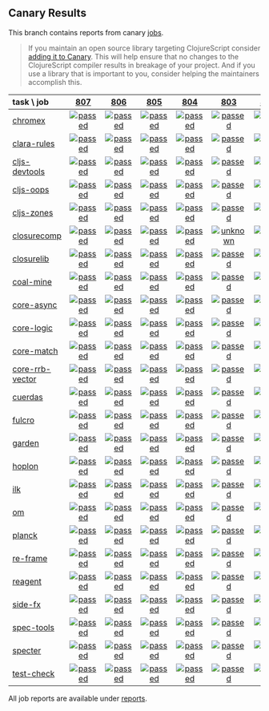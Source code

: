 ## Canary Results

This branch contains reports from canary [jobs](https://github.com/cljs-oss/canary/tree/jobs).

> If you maintain an open source library targeting ClojureScript consider [adding it to Canary](https://github.com/cljs-oss/canary/tree/master#how-to-participate). This will help ensure that no changes to the ClojureScript compiler results in breakage of your project. And if you use a library that is important to you, consider helping the maintainers accomplish this.

[//]: # (begin_overview_table)

| task \ job | <a href="reports/2019/02/08/job-000807-1.10.516-8a5abc4" title="job #807 finished on 2019-02-08">807</a> | <a href="reports/2019/02/07/job-000806-1.10.516-8a5abc4" title="job #806 finished on 2019-02-07">806</a> | <a href="reports/2019/02/06/job-000805-1.10.516-8a5abc4" title="job #805 finished on 2019-02-06">805</a> | <a href="reports/2019/02/05/job-000804-1.10.516-8a5abc4" title="job #804 finished on 2019-02-05">804</a> | <a href="reports/2019/02/04/job-000803-1.10.516-8a5abc4" title="job #803 finished on 2019-02-04">803</a> | <a href="reports/2019/02/03/job-000802-1.10.516-8a5abc4" title="job #802 finished on 2019-02-03">802</a> | <a href="reports/2019/02/02/job-000801-1.10.516-8a5abc4" title="job #801 finished on 2019-02-02">801</a> | <a href="reports/2019/02/01/job-000800-1.10.516-8a5abc4" title="job #800 finished on 2019-02-01">800</a> | <a href="reports/2019/01/31/job-000799-1.10.513-6e01b14" title="job #799 finished on 2019-01-31">799</a> | <a href="reports/2019/01/30/job-000798-1.10.513-6e01b14" title="job #798 finished on 2019-01-30">798</a> |
| :--- | :---: | :---: | :---: | :---: | :---: | :---: | :---: | :---: | :---: | :---: |
| [chromex](https://github.com/binaryage/chromex) | <a href="reports/2019/02/08/job-000807-1.10.516-8a5abc4#-chromex"><img title="passed" src="http://box.binaryage.com/s-passed.svg"><a> | <a href="reports/2019/02/07/job-000806-1.10.516-8a5abc4#-chromex"><img title="passed" src="http://box.binaryage.com/s-passed.svg"><a> | <a href="reports/2019/02/06/job-000805-1.10.516-8a5abc4#-chromex"><img title="passed" src="http://box.binaryage.com/s-passed.svg"><a> | <a href="reports/2019/02/05/job-000804-1.10.516-8a5abc4#-chromex"><img title="passed" src="http://box.binaryage.com/s-passed.svg"><a> | <a href="reports/2019/02/04/job-000803-1.10.516-8a5abc4#-chromex"><img title="passed" src="http://box.binaryage.com/s-passed.svg"><a> | <a href="reports/2019/02/03/job-000802-1.10.516-8a5abc4#-chromex"><img title="passed" src="http://box.binaryage.com/s-passed.svg"><a> | <a href="reports/2019/02/02/job-000801-1.10.516-8a5abc4#-chromex"><img title="passed" src="http://box.binaryage.com/s-passed.svg"><a> | <a href="reports/2019/02/01/job-000800-1.10.516-8a5abc4#-chromex"><img title="passed" src="http://box.binaryage.com/s-passed.svg"><a> | <a href="reports/2019/01/31/job-000799-1.10.513-6e01b14#-chromex"><img title="passed" src="http://box.binaryage.com/s-passed.svg"><a> | <a href="reports/2019/01/30/job-000798-1.10.513-6e01b14#-chromex"><img title="passed" src="http://box.binaryage.com/s-passed.svg"><a> |
| [clara-rules](https://github.com/cerner/clara-rules) | <a href="reports/2019/02/08/job-000807-1.10.516-8a5abc4#-clara-rules"><img title="passed" src="http://box.binaryage.com/s-passed.svg"><a> | <a href="reports/2019/02/07/job-000806-1.10.516-8a5abc4#-clara-rules"><img title="passed" src="http://box.binaryage.com/s-passed.svg"><a> | <a href="reports/2019/02/06/job-000805-1.10.516-8a5abc4#-clara-rules"><img title="passed" src="http://box.binaryage.com/s-passed.svg"><a> | <a href="reports/2019/02/05/job-000804-1.10.516-8a5abc4#-clara-rules"><img title="passed" src="http://box.binaryage.com/s-passed.svg"><a> | <a href="reports/2019/02/04/job-000803-1.10.516-8a5abc4#-clara-rules"><img title="passed" src="http://box.binaryage.com/s-passed.svg"><a> | <a href="reports/2019/02/03/job-000802-1.10.516-8a5abc4#-clara-rules"><img title="passed" src="http://box.binaryage.com/s-passed.svg"><a> | <a href="reports/2019/02/02/job-000801-1.10.516-8a5abc4#-clara-rules"><img title="passed" src="http://box.binaryage.com/s-passed.svg"><a> | <a href="reports/2019/02/01/job-000800-1.10.516-8a5abc4#-clara-rules"><img title="passed" src="http://box.binaryage.com/s-passed.svg"><a> | <a href="reports/2019/01/31/job-000799-1.10.513-6e01b14#-clara-rules"><img title="passed" src="http://box.binaryage.com/s-passed.svg"><a> | <a href="reports/2019/01/30/job-000798-1.10.513-6e01b14#-clara-rules"><img title="passed" src="http://box.binaryage.com/s-passed.svg"><a> |
| [cljs-devtools](https://github.com/binaryage/cljs-devtools) | <a href="reports/2019/02/08/job-000807-1.10.516-8a5abc4#-cljs-devtools"><img title="passed" src="http://box.binaryage.com/s-passed.svg"><a> | <a href="reports/2019/02/07/job-000806-1.10.516-8a5abc4#-cljs-devtools"><img title="passed" src="http://box.binaryage.com/s-passed.svg"><a> | <a href="reports/2019/02/06/job-000805-1.10.516-8a5abc4#-cljs-devtools"><img title="passed" src="http://box.binaryage.com/s-passed.svg"><a> | <a href="reports/2019/02/05/job-000804-1.10.516-8a5abc4#-cljs-devtools"><img title="passed" src="http://box.binaryage.com/s-passed.svg"><a> | <a href="reports/2019/02/04/job-000803-1.10.516-8a5abc4#-cljs-devtools"><img title="passed" src="http://box.binaryage.com/s-passed.svg"><a> | <a href="reports/2019/02/03/job-000802-1.10.516-8a5abc4#-cljs-devtools"><img title="passed" src="http://box.binaryage.com/s-passed.svg"><a> | <a href="reports/2019/02/02/job-000801-1.10.516-8a5abc4#-cljs-devtools"><img title="passed" src="http://box.binaryage.com/s-passed.svg"><a> | <a href="reports/2019/02/01/job-000800-1.10.516-8a5abc4#-cljs-devtools"><img title="passed" src="http://box.binaryage.com/s-passed.svg"><a> | <a href="reports/2019/01/31/job-000799-1.10.513-6e01b14#-cljs-devtools"><img title="passed" src="http://box.binaryage.com/s-passed.svg"><a> | <a href="reports/2019/01/30/job-000798-1.10.513-6e01b14#-cljs-devtools"><img title="passed" src="http://box.binaryage.com/s-passed.svg"><a> |
| [cljs-oops](https://github.com/binaryage/cljs-oops) | <a href="reports/2019/02/08/job-000807-1.10.516-8a5abc4#-cljs-oops"><img title="passed" src="http://box.binaryage.com/s-passed.svg"><a> | <a href="reports/2019/02/07/job-000806-1.10.516-8a5abc4#-cljs-oops"><img title="passed" src="http://box.binaryage.com/s-passed.svg"><a> | <a href="reports/2019/02/06/job-000805-1.10.516-8a5abc4#-cljs-oops"><img title="passed" src="http://box.binaryage.com/s-passed.svg"><a> | <a href="reports/2019/02/05/job-000804-1.10.516-8a5abc4#-cljs-oops"><img title="passed" src="http://box.binaryage.com/s-passed.svg"><a> | <a href="reports/2019/02/04/job-000803-1.10.516-8a5abc4#-cljs-oops"><img title="passed" src="http://box.binaryage.com/s-passed.svg"><a> | <a href="reports/2019/02/03/job-000802-1.10.516-8a5abc4#-cljs-oops"><img title="passed" src="http://box.binaryage.com/s-passed.svg"><a> | <a href="reports/2019/02/02/job-000801-1.10.516-8a5abc4#-cljs-oops"><img title="passed" src="http://box.binaryage.com/s-passed.svg"><a> | <a href="reports/2019/02/01/job-000800-1.10.516-8a5abc4#-cljs-oops"><img title="passed" src="http://box.binaryage.com/s-passed.svg"><a> | <a href="reports/2019/01/31/job-000799-1.10.513-6e01b14#-cljs-oops"><img title="passed" src="http://box.binaryage.com/s-passed.svg"><a> | <a href="reports/2019/01/30/job-000798-1.10.513-6e01b14#-cljs-oops"><img title="passed" src="http://box.binaryage.com/s-passed.svg"><a> |
| [cljs-zones](https://github.com/binaryage/cljs-zones) | <a href="reports/2019/02/08/job-000807-1.10.516-8a5abc4#-cljs-zones"><img title="passed" src="http://box.binaryage.com/s-passed.svg"><a> | <a href="reports/2019/02/07/job-000806-1.10.516-8a5abc4#-cljs-zones"><img title="passed" src="http://box.binaryage.com/s-passed.svg"><a> | <a href="reports/2019/02/06/job-000805-1.10.516-8a5abc4#-cljs-zones"><img title="passed" src="http://box.binaryage.com/s-passed.svg"><a> | <a href="reports/2019/02/05/job-000804-1.10.516-8a5abc4#-cljs-zones"><img title="passed" src="http://box.binaryage.com/s-passed.svg"><a> | <a href="reports/2019/02/04/job-000803-1.10.516-8a5abc4#-cljs-zones"><img title="passed" src="http://box.binaryage.com/s-passed.svg"><a> | <a href="reports/2019/02/03/job-000802-1.10.516-8a5abc4#-cljs-zones"><img title="passed" src="http://box.binaryage.com/s-passed.svg"><a> | <a href="reports/2019/02/02/job-000801-1.10.516-8a5abc4#-cljs-zones"><img title="passed" src="http://box.binaryage.com/s-passed.svg"><a> | <a href="reports/2019/02/01/job-000800-1.10.516-8a5abc4#-cljs-zones"><img title="passed" src="http://box.binaryage.com/s-passed.svg"><a> | <a href="reports/2019/01/31/job-000799-1.10.513-6e01b14#-cljs-zones"><img title="passed" src="http://box.binaryage.com/s-passed.svg"><a> | <a href="reports/2019/01/30/job-000798-1.10.513-6e01b14#-cljs-zones"><img title="passed" src="http://box.binaryage.com/s-passed.svg"><a> |
| [closurecomp](https://github.com/mfikes/closurecomp) | <a href="reports/2019/02/08/job-000807-1.10.516-8a5abc4#-closurecomp"><img title="passed" src="http://box.binaryage.com/s-passed.svg"><a> | <a href="reports/2019/02/07/job-000806-1.10.516-8a5abc4#-closurecomp"><img title="passed" src="http://box.binaryage.com/s-passed.svg"><a> | <a href="reports/2019/02/06/job-000805-1.10.516-8a5abc4#-closurecomp"><img title="passed" src="http://box.binaryage.com/s-passed.svg"><a> | <a href="reports/2019/02/05/job-000804-1.10.516-8a5abc4#-closurecomp"><img title="passed" src="http://box.binaryage.com/s-passed.svg"><a> | <a href="reports/2019/02/04/job-000803-1.10.516-8a5abc4#-closurecomp"><img title="unknown" src="http://box.binaryage.com/s-unknown.svg"><a> | <a href="reports/2019/02/03/job-000802-1.10.516-8a5abc4#-closurecomp"><img title="passed" src="http://box.binaryage.com/s-passed.svg"><a> | <a href="reports/2019/02/02/job-000801-1.10.516-8a5abc4#-closurecomp"><img title="passed" src="http://box.binaryage.com/s-passed.svg"><a> | <a href="reports/2019/02/01/job-000800-1.10.516-8a5abc4#-closurecomp"><img title="passed" src="http://box.binaryage.com/s-passed.svg"><a> | <a href="reports/2019/01/31/job-000799-1.10.513-6e01b14#-closurecomp"><img title="passed" src="http://box.binaryage.com/s-passed.svg"><a> | <a href="reports/2019/01/30/job-000798-1.10.513-6e01b14#-closurecomp"><img title="passed" src="http://box.binaryage.com/s-passed.svg"><a> |
| [closurelib](https://github.com/mfikes/closurelib) | <a href="reports/2019/02/08/job-000807-1.10.516-8a5abc4#-closurelib"><img title="passed" src="http://box.binaryage.com/s-passed.svg"><a> | <a href="reports/2019/02/07/job-000806-1.10.516-8a5abc4#-closurelib"><img title="passed" src="http://box.binaryage.com/s-passed.svg"><a> | <a href="reports/2019/02/06/job-000805-1.10.516-8a5abc4#-closurelib"><img title="passed" src="http://box.binaryage.com/s-passed.svg"><a> | <a href="reports/2019/02/05/job-000804-1.10.516-8a5abc4#-closurelib"><img title="passed" src="http://box.binaryage.com/s-passed.svg"><a> | <a href="reports/2019/02/04/job-000803-1.10.516-8a5abc4#-closurelib"><img title="passed" src="http://box.binaryage.com/s-passed.svg"><a> | <a href="reports/2019/02/03/job-000802-1.10.516-8a5abc4#-closurelib"><img title="passed" src="http://box.binaryage.com/s-passed.svg"><a> | <a href="reports/2019/02/02/job-000801-1.10.516-8a5abc4#-closurelib"><img title="passed" src="http://box.binaryage.com/s-passed.svg"><a> | <a href="reports/2019/02/01/job-000800-1.10.516-8a5abc4#-closurelib"><img title="passed" src="http://box.binaryage.com/s-passed.svg"><a> | <a href="reports/2019/01/31/job-000799-1.10.513-6e01b14#-closurelib"><img title="passed" src="http://box.binaryage.com/s-passed.svg"><a> | <a href="reports/2019/01/30/job-000798-1.10.513-6e01b14#-closurelib"><img title="passed" src="http://box.binaryage.com/s-passed.svg"><a> |
| [coal-mine](https://github.com/mfikes/coal-mine) | <a href="reports/2019/02/08/job-000807-1.10.516-8a5abc4#-coal-mine"><img title="passed" src="http://box.binaryage.com/s-passed.svg"><a> | <a href="reports/2019/02/07/job-000806-1.10.516-8a5abc4#-coal-mine"><img title="passed" src="http://box.binaryage.com/s-passed.svg"><a> | <a href="reports/2019/02/06/job-000805-1.10.516-8a5abc4#-coal-mine"><img title="passed" src="http://box.binaryage.com/s-passed.svg"><a> | <a href="reports/2019/02/05/job-000804-1.10.516-8a5abc4#-coal-mine"><img title="passed" src="http://box.binaryage.com/s-passed.svg"><a> | <a href="reports/2019/02/04/job-000803-1.10.516-8a5abc4#-coal-mine"><img title="passed" src="http://box.binaryage.com/s-passed.svg"><a> | <a href="reports/2019/02/03/job-000802-1.10.516-8a5abc4#-coal-mine"><img title="passed" src="http://box.binaryage.com/s-passed.svg"><a> | <a href="reports/2019/02/02/job-000801-1.10.516-8a5abc4#-coal-mine"><img title="passed" src="http://box.binaryage.com/s-passed.svg"><a> | <a href="reports/2019/02/01/job-000800-1.10.516-8a5abc4#-coal-mine"><img title="passed" src="http://box.binaryage.com/s-passed.svg"><a> | <a href="reports/2019/01/31/job-000799-1.10.513-6e01b14#-coal-mine"><img title="passed" src="http://box.binaryage.com/s-passed.svg"><a> | <a href="reports/2019/01/30/job-000798-1.10.513-6e01b14#-coal-mine"><img title="passed" src="http://box.binaryage.com/s-passed.svg"><a> |
| [core-async](https://github.com/clojure/core.async) | <a href="reports/2019/02/08/job-000807-1.10.516-8a5abc4#-core-async"><img title="passed" src="http://box.binaryage.com/s-passed.svg"><a> | <a href="reports/2019/02/07/job-000806-1.10.516-8a5abc4#-core-async"><img title="passed" src="http://box.binaryage.com/s-passed.svg"><a> | <a href="reports/2019/02/06/job-000805-1.10.516-8a5abc4#-core-async"><img title="passed" src="http://box.binaryage.com/s-passed.svg"><a> | <a href="reports/2019/02/05/job-000804-1.10.516-8a5abc4#-core-async"><img title="passed" src="http://box.binaryage.com/s-passed.svg"><a> | <a href="reports/2019/02/04/job-000803-1.10.516-8a5abc4#-core-async"><img title="passed" src="http://box.binaryage.com/s-passed.svg"><a> | <a href="reports/2019/02/03/job-000802-1.10.516-8a5abc4#-core-async"><img title="passed" src="http://box.binaryage.com/s-passed.svg"><a> | <a href="reports/2019/02/02/job-000801-1.10.516-8a5abc4#-core-async"><img title="passed" src="http://box.binaryage.com/s-passed.svg"><a> | <a href="reports/2019/02/01/job-000800-1.10.516-8a5abc4#-core-async"><img title="passed" src="http://box.binaryage.com/s-passed.svg"><a> | <a href="reports/2019/01/31/job-000799-1.10.513-6e01b14#-core-async"><img title="passed" src="http://box.binaryage.com/s-passed.svg"><a> | <a href="reports/2019/01/30/job-000798-1.10.513-6e01b14#-core-async"><img title="passed" src="http://box.binaryage.com/s-passed.svg"><a> |
| [core-logic](https://github.com/clojure/core.logic) | <a href="reports/2019/02/08/job-000807-1.10.516-8a5abc4#-core-logic"><img title="passed" src="http://box.binaryage.com/s-passed.svg"><a> | <a href="reports/2019/02/07/job-000806-1.10.516-8a5abc4#-core-logic"><img title="passed" src="http://box.binaryage.com/s-passed.svg"><a> | <a href="reports/2019/02/06/job-000805-1.10.516-8a5abc4#-core-logic"><img title="passed" src="http://box.binaryage.com/s-passed.svg"><a> | <a href="reports/2019/02/05/job-000804-1.10.516-8a5abc4#-core-logic"><img title="passed" src="http://box.binaryage.com/s-passed.svg"><a> | <a href="reports/2019/02/04/job-000803-1.10.516-8a5abc4#-core-logic"><img title="passed" src="http://box.binaryage.com/s-passed.svg"><a> | <a href="reports/2019/02/03/job-000802-1.10.516-8a5abc4#-core-logic"><img title="passed" src="http://box.binaryage.com/s-passed.svg"><a> | <a href="reports/2019/02/02/job-000801-1.10.516-8a5abc4#-core-logic"><img title="passed" src="http://box.binaryage.com/s-passed.svg"><a> | <a href="reports/2019/02/01/job-000800-1.10.516-8a5abc4#-core-logic"><img title="passed" src="http://box.binaryage.com/s-passed.svg"><a> | <a href="reports/2019/01/31/job-000799-1.10.513-6e01b14#-core-logic"><img title="passed" src="http://box.binaryage.com/s-passed.svg"><a> | <a href="reports/2019/01/30/job-000798-1.10.513-6e01b14#-core-logic"><img title="passed" src="http://box.binaryage.com/s-passed.svg"><a> |
| [core-match](https://github.com/clojure/core.match) | <a href="reports/2019/02/08/job-000807-1.10.516-8a5abc4#-core-match"><img title="passed" src="http://box.binaryage.com/s-passed.svg"><a> | <a href="reports/2019/02/07/job-000806-1.10.516-8a5abc4#-core-match"><img title="passed" src="http://box.binaryage.com/s-passed.svg"><a> | <a href="reports/2019/02/06/job-000805-1.10.516-8a5abc4#-core-match"><img title="passed" src="http://box.binaryage.com/s-passed.svg"><a> | <a href="reports/2019/02/05/job-000804-1.10.516-8a5abc4#-core-match"><img title="passed" src="http://box.binaryage.com/s-passed.svg"><a> | <a href="reports/2019/02/04/job-000803-1.10.516-8a5abc4#-core-match"><img title="passed" src="http://box.binaryage.com/s-passed.svg"><a> | <a href="reports/2019/02/03/job-000802-1.10.516-8a5abc4#-core-match"><img title="passed" src="http://box.binaryage.com/s-passed.svg"><a> | <a href="reports/2019/02/02/job-000801-1.10.516-8a5abc4#-core-match"><img title="passed" src="http://box.binaryage.com/s-passed.svg"><a> | <a href="reports/2019/02/01/job-000800-1.10.516-8a5abc4#-core-match"><img title="passed" src="http://box.binaryage.com/s-passed.svg"><a> | <a href="reports/2019/01/31/job-000799-1.10.513-6e01b14#-core-match"><img title="passed" src="http://box.binaryage.com/s-passed.svg"><a> | <a href="reports/2019/01/30/job-000798-1.10.513-6e01b14#-core-match"><img title="passed" src="http://box.binaryage.com/s-passed.svg"><a> |
| [core-rrb-vector](https://github.com/clojure/core.rrb-vector) | <a href="reports/2019/02/08/job-000807-1.10.516-8a5abc4#-core-rrb-vector"><img title="passed" src="http://box.binaryage.com/s-passed.svg"><a> | <a href="reports/2019/02/07/job-000806-1.10.516-8a5abc4#-core-rrb-vector"><img title="passed" src="http://box.binaryage.com/s-passed.svg"><a> | <a href="reports/2019/02/06/job-000805-1.10.516-8a5abc4#-core-rrb-vector"><img title="passed" src="http://box.binaryage.com/s-passed.svg"><a> | <a href="reports/2019/02/05/job-000804-1.10.516-8a5abc4#-core-rrb-vector"><img title="passed" src="http://box.binaryage.com/s-passed.svg"><a> | <a href="reports/2019/02/04/job-000803-1.10.516-8a5abc4#-core-rrb-vector"><img title="passed" src="http://box.binaryage.com/s-passed.svg"><a> | <a href="reports/2019/02/03/job-000802-1.10.516-8a5abc4#-core-rrb-vector"><img title="passed" src="http://box.binaryage.com/s-passed.svg"><a> | <a href="reports/2019/02/02/job-000801-1.10.516-8a5abc4#-core-rrb-vector"><img title="passed" src="http://box.binaryage.com/s-passed.svg"><a> | <a href="reports/2019/02/01/job-000800-1.10.516-8a5abc4#-core-rrb-vector"><img title="passed" src="http://box.binaryage.com/s-passed.svg"><a> | <a href="reports/2019/01/31/job-000799-1.10.513-6e01b14#-core-rrb-vector"><img title="passed" src="http://box.binaryage.com/s-passed.svg"><a> | <a href="reports/2019/01/30/job-000798-1.10.513-6e01b14#-core-rrb-vector"><img title="passed" src="http://box.binaryage.com/s-passed.svg"><a> |
| [cuerdas](https://github.com/funcool/cuerdas) | <a href="reports/2019/02/08/job-000807-1.10.516-8a5abc4#-cuerdas"><img title="passed" src="http://box.binaryage.com/s-passed.svg"><a> | <a href="reports/2019/02/07/job-000806-1.10.516-8a5abc4#-cuerdas"><img title="passed" src="http://box.binaryage.com/s-passed.svg"><a> | <a href="reports/2019/02/06/job-000805-1.10.516-8a5abc4#-cuerdas"><img title="passed" src="http://box.binaryage.com/s-passed.svg"><a> | <a href="reports/2019/02/05/job-000804-1.10.516-8a5abc4#-cuerdas"><img title="passed" src="http://box.binaryage.com/s-passed.svg"><a> | <a href="reports/2019/02/04/job-000803-1.10.516-8a5abc4#-cuerdas"><img title="passed" src="http://box.binaryage.com/s-passed.svg"><a> | <a href="reports/2019/02/03/job-000802-1.10.516-8a5abc4#-cuerdas"><img title="passed" src="http://box.binaryage.com/s-passed.svg"><a> | <a href="reports/2019/02/02/job-000801-1.10.516-8a5abc4#-cuerdas"><img title="passed" src="http://box.binaryage.com/s-passed.svg"><a> | <a href="reports/2019/02/01/job-000800-1.10.516-8a5abc4#-cuerdas"><img title="passed" src="http://box.binaryage.com/s-passed.svg"><a> | <a href="reports/2019/01/31/job-000799-1.10.513-6e01b14#-cuerdas"><img title="passed" src="http://box.binaryage.com/s-passed.svg"><a> | <a href="reports/2019/01/30/job-000798-1.10.513-6e01b14#-cuerdas"><img title="passed" src="http://box.binaryage.com/s-passed.svg"><a> |
| [fulcro](https://github.com/fulcrologic/fulcro) | <a href="reports/2019/02/08/job-000807-1.10.516-8a5abc4#-fulcro"><img title="passed" src="http://box.binaryage.com/s-passed.svg"><a> | <a href="reports/2019/02/07/job-000806-1.10.516-8a5abc4#-fulcro"><img title="passed" src="http://box.binaryage.com/s-passed.svg"><a> | <a href="reports/2019/02/06/job-000805-1.10.516-8a5abc4#-fulcro"><img title="passed" src="http://box.binaryage.com/s-passed.svg"><a> | <a href="reports/2019/02/05/job-000804-1.10.516-8a5abc4#-fulcro"><img title="passed" src="http://box.binaryage.com/s-passed.svg"><a> | <a href="reports/2019/02/04/job-000803-1.10.516-8a5abc4#-fulcro"><img title="passed" src="http://box.binaryage.com/s-passed.svg"><a> | <a href="reports/2019/02/03/job-000802-1.10.516-8a5abc4#-fulcro"><img title="passed" src="http://box.binaryage.com/s-passed.svg"><a> | <a href="reports/2019/02/02/job-000801-1.10.516-8a5abc4#-fulcro"><img title="passed" src="http://box.binaryage.com/s-passed.svg"><a> | <a href="reports/2019/02/01/job-000800-1.10.516-8a5abc4#-fulcro"><img title="passed" src="http://box.binaryage.com/s-passed.svg"><a> | <a href="reports/2019/01/31/job-000799-1.10.513-6e01b14#-fulcro"><img title="passed" src="http://box.binaryage.com/s-passed.svg"><a> | <a href="reports/2019/01/30/job-000798-1.10.513-6e01b14#-fulcro"><img title="passed" src="http://box.binaryage.com/s-passed.svg"><a> |
| [garden](https://github.com/noprompt/garden) | <a href="reports/2019/02/08/job-000807-1.10.516-8a5abc4#-garden"><img title="passed" src="http://box.binaryage.com/s-passed.svg"><a> | <a href="reports/2019/02/07/job-000806-1.10.516-8a5abc4#-garden"><img title="passed" src="http://box.binaryage.com/s-passed.svg"><a> | <a href="reports/2019/02/06/job-000805-1.10.516-8a5abc4#-garden"><img title="passed" src="http://box.binaryage.com/s-passed.svg"><a> | <a href="reports/2019/02/05/job-000804-1.10.516-8a5abc4#-garden"><img title="passed" src="http://box.binaryage.com/s-passed.svg"><a> | <a href="reports/2019/02/04/job-000803-1.10.516-8a5abc4#-garden"><img title="passed" src="http://box.binaryage.com/s-passed.svg"><a> | <a href="reports/2019/02/03/job-000802-1.10.516-8a5abc4#-garden"><img title="passed" src="http://box.binaryage.com/s-passed.svg"><a> | <a href="reports/2019/02/02/job-000801-1.10.516-8a5abc4#-garden"><img title="passed" src="http://box.binaryage.com/s-passed.svg"><a> | <a href="reports/2019/02/01/job-000800-1.10.516-8a5abc4#-garden"><img title="passed" src="http://box.binaryage.com/s-passed.svg"><a> | <a href="reports/2019/01/31/job-000799-1.10.513-6e01b14#-garden"><img title="passed" src="http://box.binaryage.com/s-passed.svg"><a> | <a href="reports/2019/01/30/job-000798-1.10.513-6e01b14#-garden"><img title="passed" src="http://box.binaryage.com/s-passed.svg"><a> |
| [hoplon](https://github.com/hoplon/hoplon) | <a href="reports/2019/02/08/job-000807-1.10.516-8a5abc4#-hoplon"><img title="passed" src="http://box.binaryage.com/s-passed.svg"><a> | <a href="reports/2019/02/07/job-000806-1.10.516-8a5abc4#-hoplon"><img title="passed" src="http://box.binaryage.com/s-passed.svg"><a> | <a href="reports/2019/02/06/job-000805-1.10.516-8a5abc4#-hoplon"><img title="passed" src="http://box.binaryage.com/s-passed.svg"><a> | <a href="reports/2019/02/05/job-000804-1.10.516-8a5abc4#-hoplon"><img title="passed" src="http://box.binaryage.com/s-passed.svg"><a> | <a href="reports/2019/02/04/job-000803-1.10.516-8a5abc4#-hoplon"><img title="passed" src="http://box.binaryage.com/s-passed.svg"><a> | <a href="reports/2019/02/03/job-000802-1.10.516-8a5abc4#-hoplon"><img title="passed" src="http://box.binaryage.com/s-passed.svg"><a> | <a href="reports/2019/02/02/job-000801-1.10.516-8a5abc4#-hoplon"><img title="passed" src="http://box.binaryage.com/s-passed.svg"><a> | <a href="reports/2019/02/01/job-000800-1.10.516-8a5abc4#-hoplon"><img title="passed" src="http://box.binaryage.com/s-passed.svg"><a> | <a href="reports/2019/01/31/job-000799-1.10.513-6e01b14#-hoplon"><img title="passed" src="http://box.binaryage.com/s-passed.svg"><a> | <a href="reports/2019/01/30/job-000798-1.10.513-6e01b14#-hoplon"><img title="passed" src="http://box.binaryage.com/s-passed.svg"><a> |
| [ilk](https://github.com/mfikes/ilk) | <a href="reports/2019/02/08/job-000807-1.10.516-8a5abc4#-ilk"><img title="passed" src="http://box.binaryage.com/s-passed.svg"><a> | <a href="reports/2019/02/07/job-000806-1.10.516-8a5abc4#-ilk"><img title="passed" src="http://box.binaryage.com/s-passed.svg"><a> | <a href="reports/2019/02/06/job-000805-1.10.516-8a5abc4#-ilk"><img title="passed" src="http://box.binaryage.com/s-passed.svg"><a> | <a href="reports/2019/02/05/job-000804-1.10.516-8a5abc4#-ilk"><img title="passed" src="http://box.binaryage.com/s-passed.svg"><a> | <a href="reports/2019/02/04/job-000803-1.10.516-8a5abc4#-ilk"><img title="passed" src="http://box.binaryage.com/s-passed.svg"><a> | <a href="reports/2019/02/03/job-000802-1.10.516-8a5abc4#-ilk"><img title="passed" src="http://box.binaryage.com/s-passed.svg"><a> | <a href="reports/2019/02/02/job-000801-1.10.516-8a5abc4#-ilk"><img title="passed" src="http://box.binaryage.com/s-passed.svg"><a> | <a href="reports/2019/02/01/job-000800-1.10.516-8a5abc4#-ilk"><img title="passed" src="http://box.binaryage.com/s-passed.svg"><a> | <a href="reports/2019/01/31/job-000799-1.10.513-6e01b14#-ilk"><img title="passed" src="http://box.binaryage.com/s-passed.svg"><a> | <a href="reports/2019/01/30/job-000798-1.10.513-6e01b14#-ilk"><img title="passed" src="http://box.binaryage.com/s-passed.svg"><a> |
| [om](https://github.com/omcljs/om) | <a href="reports/2019/02/08/job-000807-1.10.516-8a5abc4#-om"><img title="passed" src="http://box.binaryage.com/s-passed.svg"><a> | <a href="reports/2019/02/07/job-000806-1.10.516-8a5abc4#-om"><img title="passed" src="http://box.binaryage.com/s-passed.svg"><a> | <a href="reports/2019/02/06/job-000805-1.10.516-8a5abc4#-om"><img title="passed" src="http://box.binaryage.com/s-passed.svg"><a> | <a href="reports/2019/02/05/job-000804-1.10.516-8a5abc4#-om"><img title="passed" src="http://box.binaryage.com/s-passed.svg"><a> | <a href="reports/2019/02/04/job-000803-1.10.516-8a5abc4#-om"><img title="passed" src="http://box.binaryage.com/s-passed.svg"><a> | <a href="reports/2019/02/03/job-000802-1.10.516-8a5abc4#-om"><img title="passed" src="http://box.binaryage.com/s-passed.svg"><a> | <a href="reports/2019/02/02/job-000801-1.10.516-8a5abc4#-om"><img title="passed" src="http://box.binaryage.com/s-passed.svg"><a> | <a href="reports/2019/02/01/job-000800-1.10.516-8a5abc4#-om"><img title="passed" src="http://box.binaryage.com/s-passed.svg"><a> | <a href="reports/2019/01/31/job-000799-1.10.513-6e01b14#-om"><img title="passed" src="http://box.binaryage.com/s-passed.svg"><a> | <a href="reports/2019/01/30/job-000798-1.10.513-6e01b14#-om"><img title="passed" src="http://box.binaryage.com/s-passed.svg"><a> |
| [planck](https://github.com/planck-repl/planck) | <a href="reports/2019/02/08/job-000807-1.10.516-8a5abc4#-planck"><img title="passed" src="http://box.binaryage.com/s-passed.svg"><a> | <a href="reports/2019/02/07/job-000806-1.10.516-8a5abc4#-planck"><img title="passed" src="http://box.binaryage.com/s-passed.svg"><a> | <a href="reports/2019/02/06/job-000805-1.10.516-8a5abc4#-planck"><img title="passed" src="http://box.binaryage.com/s-passed.svg"><a> | <a href="reports/2019/02/05/job-000804-1.10.516-8a5abc4#-planck"><img title="passed" src="http://box.binaryage.com/s-passed.svg"><a> | <a href="reports/2019/02/04/job-000803-1.10.516-8a5abc4#-planck"><img title="passed" src="http://box.binaryage.com/s-passed.svg"><a> | <a href="reports/2019/02/03/job-000802-1.10.516-8a5abc4#-planck"><img title="passed" src="http://box.binaryage.com/s-passed.svg"><a> | <a href="reports/2019/02/02/job-000801-1.10.516-8a5abc4#-planck"><img title="passed" src="http://box.binaryage.com/s-passed.svg"><a> | <a href="reports/2019/02/01/job-000800-1.10.516-8a5abc4#-planck"><img title="passed" src="http://box.binaryage.com/s-passed.svg"><a> | <a href="reports/2019/01/31/job-000799-1.10.513-6e01b14#-planck"><img title="passed" src="http://box.binaryage.com/s-passed.svg"><a> | <a href="reports/2019/01/30/job-000798-1.10.513-6e01b14#-planck"><img title="passed" src="http://box.binaryage.com/s-passed.svg"><a> |
| [re-frame](https://github.com/Day8/re-frame) | <a href="reports/2019/02/08/job-000807-1.10.516-8a5abc4#-re-frame"><img title="passed" src="http://box.binaryage.com/s-passed.svg"><a> | <a href="reports/2019/02/07/job-000806-1.10.516-8a5abc4#-re-frame"><img title="passed" src="http://box.binaryage.com/s-passed.svg"><a> | <a href="reports/2019/02/06/job-000805-1.10.516-8a5abc4#-re-frame"><img title="passed" src="http://box.binaryage.com/s-passed.svg"><a> | <a href="reports/2019/02/05/job-000804-1.10.516-8a5abc4#-re-frame"><img title="passed" src="http://box.binaryage.com/s-passed.svg"><a> | <a href="reports/2019/02/04/job-000803-1.10.516-8a5abc4#-re-frame"><img title="passed" src="http://box.binaryage.com/s-passed.svg"><a> | <a href="reports/2019/02/03/job-000802-1.10.516-8a5abc4#-re-frame"><img title="passed" src="http://box.binaryage.com/s-passed.svg"><a> | <a href="reports/2019/02/02/job-000801-1.10.516-8a5abc4#-re-frame"><img title="passed" src="http://box.binaryage.com/s-passed.svg"><a> | <a href="reports/2019/02/01/job-000800-1.10.516-8a5abc4#-re-frame"><img title="passed" src="http://box.binaryage.com/s-passed.svg"><a> | <a href="reports/2019/01/31/job-000799-1.10.513-6e01b14#-re-frame"><img title="passed" src="http://box.binaryage.com/s-passed.svg"><a> | <a href="reports/2019/01/30/job-000798-1.10.513-6e01b14#-re-frame"><img title="passed" src="http://box.binaryage.com/s-passed.svg"><a> |
| [reagent](https://github.com/reagent-project/reagent) | <a href="reports/2019/02/08/job-000807-1.10.516-8a5abc4#-reagent"><img title="passed" src="http://box.binaryage.com/s-passed.svg"><a> | <a href="reports/2019/02/07/job-000806-1.10.516-8a5abc4#-reagent"><img title="passed" src="http://box.binaryage.com/s-passed.svg"><a> | <a href="reports/2019/02/06/job-000805-1.10.516-8a5abc4#-reagent"><img title="passed" src="http://box.binaryage.com/s-passed.svg"><a> | <a href="reports/2019/02/05/job-000804-1.10.516-8a5abc4#-reagent"><img title="passed" src="http://box.binaryage.com/s-passed.svg"><a> | <a href="reports/2019/02/04/job-000803-1.10.516-8a5abc4#-reagent"><img title="passed" src="http://box.binaryage.com/s-passed.svg"><a> | <a href="reports/2019/02/03/job-000802-1.10.516-8a5abc4#-reagent"><img title="passed" src="http://box.binaryage.com/s-passed.svg"><a> | <a href="reports/2019/02/02/job-000801-1.10.516-8a5abc4#-reagent"><img title="passed" src="http://box.binaryage.com/s-passed.svg"><a> | <a href="reports/2019/02/01/job-000800-1.10.516-8a5abc4#-reagent"><img title="passed" src="http://box.binaryage.com/s-passed.svg"><a> | <a href="reports/2019/01/31/job-000799-1.10.513-6e01b14#-reagent"><img title="passed" src="http://box.binaryage.com/s-passed.svg"><a> | <a href="reports/2019/01/30/job-000798-1.10.513-6e01b14#-reagent"><img title="passed" src="http://box.binaryage.com/s-passed.svg"><a> |
| [side-fx](https://github.com/cljsrn/side-fx) | <a href="reports/2019/02/08/job-000807-1.10.516-8a5abc4#-side-fx"><img title="passed" src="http://box.binaryage.com/s-passed.svg"><a> | <a href="reports/2019/02/07/job-000806-1.10.516-8a5abc4#-side-fx"><img title="passed" src="http://box.binaryage.com/s-passed.svg"><a> | <a href="reports/2019/02/06/job-000805-1.10.516-8a5abc4#-side-fx"><img title="passed" src="http://box.binaryage.com/s-passed.svg"><a> | <a href="reports/2019/02/05/job-000804-1.10.516-8a5abc4#-side-fx"><img title="passed" src="http://box.binaryage.com/s-passed.svg"><a> | <a href="reports/2019/02/04/job-000803-1.10.516-8a5abc4#-side-fx"><img title="passed" src="http://box.binaryage.com/s-passed.svg"><a> | <a href="reports/2019/02/03/job-000802-1.10.516-8a5abc4#-side-fx"><img title="passed" src="http://box.binaryage.com/s-passed.svg"><a> | <a href="reports/2019/02/02/job-000801-1.10.516-8a5abc4#-side-fx"><img title="passed" src="http://box.binaryage.com/s-passed.svg"><a> | <a href="reports/2019/02/01/job-000800-1.10.516-8a5abc4#-side-fx"><img title="passed" src="http://box.binaryage.com/s-passed.svg"><a> | <a href="reports/2019/01/31/job-000799-1.10.513-6e01b14#-side-fx"><img title="passed" src="http://box.binaryage.com/s-passed.svg"><a> | <a href="reports/2019/01/30/job-000798-1.10.513-6e01b14#-side-fx"><img title="passed" src="http://box.binaryage.com/s-passed.svg"><a> |
| [spec-tools](https://github.com/metosin/spec-tools) | <a href="reports/2019/02/08/job-000807-1.10.516-8a5abc4#-spec-tools"><img title="passed" src="http://box.binaryage.com/s-passed.svg"><a> | <a href="reports/2019/02/07/job-000806-1.10.516-8a5abc4#-spec-tools"><img title="passed" src="http://box.binaryage.com/s-passed.svg"><a> | <a href="reports/2019/02/06/job-000805-1.10.516-8a5abc4#-spec-tools"><img title="passed" src="http://box.binaryage.com/s-passed.svg"><a> | <a href="reports/2019/02/05/job-000804-1.10.516-8a5abc4#-spec-tools"><img title="passed" src="http://box.binaryage.com/s-passed.svg"><a> | <a href="reports/2019/02/04/job-000803-1.10.516-8a5abc4#-spec-tools"><img title="passed" src="http://box.binaryage.com/s-passed.svg"><a> | <a href="reports/2019/02/03/job-000802-1.10.516-8a5abc4#-spec-tools"><img title="passed" src="http://box.binaryage.com/s-passed.svg"><a> | <a href="reports/2019/02/02/job-000801-1.10.516-8a5abc4#-spec-tools"><img title="passed" src="http://box.binaryage.com/s-passed.svg"><a> | <a href="reports/2019/02/01/job-000800-1.10.516-8a5abc4#-spec-tools"><img title="passed" src="http://box.binaryage.com/s-passed.svg"><a> | <a href="reports/2019/01/31/job-000799-1.10.513-6e01b14#-spec-tools"><img title="passed" src="http://box.binaryage.com/s-passed.svg"><a> | <a href="reports/2019/01/30/job-000798-1.10.513-6e01b14#-spec-tools"><img title="passed" src="http://box.binaryage.com/s-passed.svg"><a> |
| [specter](https://github.com/nathanmarz/specter) | <a href="reports/2019/02/08/job-000807-1.10.516-8a5abc4#-specter"><img title="passed" src="http://box.binaryage.com/s-passed.svg"><a> | <a href="reports/2019/02/07/job-000806-1.10.516-8a5abc4#-specter"><img title="passed" src="http://box.binaryage.com/s-passed.svg"><a> | <a href="reports/2019/02/06/job-000805-1.10.516-8a5abc4#-specter"><img title="passed" src="http://box.binaryage.com/s-passed.svg"><a> | <a href="reports/2019/02/05/job-000804-1.10.516-8a5abc4#-specter"><img title="passed" src="http://box.binaryage.com/s-passed.svg"><a> | <a href="reports/2019/02/04/job-000803-1.10.516-8a5abc4#-specter"><img title="passed" src="http://box.binaryage.com/s-passed.svg"><a> | <a href="reports/2019/02/03/job-000802-1.10.516-8a5abc4#-specter"><img title="passed" src="http://box.binaryage.com/s-passed.svg"><a> | <a href="reports/2019/02/02/job-000801-1.10.516-8a5abc4#-specter"><img title="passed" src="http://box.binaryage.com/s-passed.svg"><a> | <a href="reports/2019/02/01/job-000800-1.10.516-8a5abc4#-specter"><img title="passed" src="http://box.binaryage.com/s-passed.svg"><a> | <a href="reports/2019/01/31/job-000799-1.10.513-6e01b14#-specter"><img title="passed" src="http://box.binaryage.com/s-passed.svg"><a> | <a href="reports/2019/01/30/job-000798-1.10.513-6e01b14#-specter"><img title="passed" src="http://box.binaryage.com/s-passed.svg"><a> |
| [test-check](https://github.com/clojure/test.check) | <a href="reports/2019/02/08/job-000807-1.10.516-8a5abc4#-test-check"><img title="passed" src="http://box.binaryage.com/s-passed.svg"><a> | <a href="reports/2019/02/07/job-000806-1.10.516-8a5abc4#-test-check"><img title="passed" src="http://box.binaryage.com/s-passed.svg"><a> | <a href="reports/2019/02/06/job-000805-1.10.516-8a5abc4#-test-check"><img title="passed" src="http://box.binaryage.com/s-passed.svg"><a> | <a href="reports/2019/02/05/job-000804-1.10.516-8a5abc4#-test-check"><img title="passed" src="http://box.binaryage.com/s-passed.svg"><a> | <a href="reports/2019/02/04/job-000803-1.10.516-8a5abc4#-test-check"><img title="passed" src="http://box.binaryage.com/s-passed.svg"><a> | <a href="reports/2019/02/03/job-000802-1.10.516-8a5abc4#-test-check"><img title="passed" src="http://box.binaryage.com/s-passed.svg"><a> | <a href="reports/2019/02/02/job-000801-1.10.516-8a5abc4#-test-check"><img title="passed" src="http://box.binaryage.com/s-passed.svg"><a> | <a href="reports/2019/02/01/job-000800-1.10.516-8a5abc4#-test-check"><img title="passed" src="http://box.binaryage.com/s-passed.svg"><a> | <a href="reports/2019/01/31/job-000799-1.10.513-6e01b14#-test-check"><img title="passed" src="http://box.binaryage.com/s-passed.svg"><a> | <a href="reports/2019/01/30/job-000798-1.10.513-6e01b14#-test-check"><img title="passed" src="http://box.binaryage.com/s-passed.svg"><a> |

[//]: # (end_overview_table)

All job reports are available under [reports](reports).
